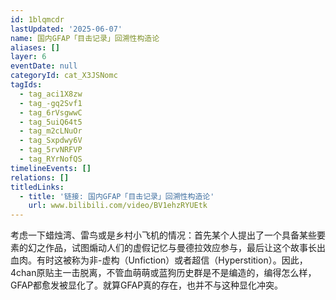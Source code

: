 ```yaml
---
id: 1blqmcdr
lastUpdated: '2025-06-07'
name: 国内GFAP「目击记录」回溯性构造论
aliases: []
layer: 6
eventDate: null
categoryId: cat_X3JSNomc
tagIds:
  - tag_aci1X8zw
  - tag_-gq2Svf1
  - tag_6rVsgwwC
  - tag_5uiQ64t5
  - tag_m2cLNuOr
  - tag_Sxpdwy6V
  - tag_5rvNRFVP
  - tag_RYrNofQS
timelineEvents: []
relations: []
titledLinks:
  - title: '链接: 国内GFAP「目击记录」回溯性构造论'
    url: www.bilibili.com/video/BV1ehzRYUEtk
---
```

考虑一下蜡烛湾、雷鸟或是乡村小飞机的情况：首先某个人提出了一个具备某些要素的幻之作品，试图煽动人们的虚假记忆与曼德拉效应参与，最后让这个故事长出血肉。有时这被称为非-虚构（Unfiction）或者超信（Hyperstition）。因此，4chan原贴主一击脱离，不管血萌萌或蓝狗历史群是不是编造的，编得怎么样，GFAP都愈发被显化了。就算GFAP真的存在，也并不与这种显化冲突。
